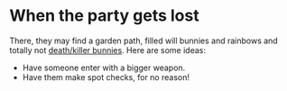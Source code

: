 # When the party gets lost

There, they may find a garden path, filled will bunnies and rainbows and totally not [death/killer bunnies](/f/death_bunnies). Here are some ideas:
 * Have someone enter with a bigger weapon.
 * Have them make spot checks, for no reason!




